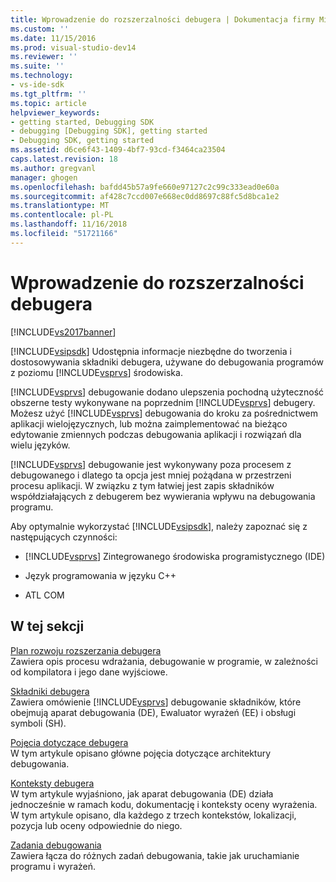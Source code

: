 ```yaml
---
title: Wprowadzenie do rozszerzalności debugera | Dokumentacja firmy Microsoft
ms.custom: ''
ms.date: 11/15/2016
ms.prod: visual-studio-dev14
ms.reviewer: ''
ms.suite: ''
ms.technology:
- vs-ide-sdk
ms.tgt_pltfrm: ''
ms.topic: article
helpviewer_keywords:
- getting started, Debugging SDK
- debugging [Debugging SDK], getting started
- Debugging SDK, getting started
ms.assetid: d6ce6f43-1409-4bf7-93cd-f3464ca23504
caps.latest.revision: 18
ms.author: gregvanl
manager: ghogen
ms.openlocfilehash: bafdd45b57a9fe660e97127c2c99c333ead0e60a
ms.sourcegitcommit: af428c7ccd007e668ec0dd8697c88fc5d8bca1e2
ms.translationtype: MT
ms.contentlocale: pl-PL
ms.lasthandoff: 11/16/2018
ms.locfileid: "51721166"
---
```

# <a name="getting-started-with-debugger-extensibility"></a>Wprowadzenie do rozszerzalności debugera
[!INCLUDE[vs2017banner](../../includes/vs2017banner.md)]

[!INCLUDE[vsipsdk](../../includes/vsipsdk-md.md)] Udostępnia informacje niezbędne do tworzenia i dostosowywania składniki debugera, używane do debugowania programów z poziomu [!INCLUDE[vsprvs](../../includes/vsprvs-md.md)] środowiska.  
  
 [!INCLUDE[vsprvs](../../includes/vsprvs-md.md)] debugowanie dodano ulepszenia pochodną użyteczność obszerne testy wykonywane na poprzednim [!INCLUDE[vsprvs](../../includes/vsprvs-md.md)] debugery. Możesz użyć [!INCLUDE[vsprvs](../../includes/vsprvs-md.md)] debugowania do kroku za pośrednictwem aplikacji wielojęzycznych, lub można zaimplementować na bieżąco edytowanie zmiennych podczas debugowania aplikacji i rozwiązań dla wielu języków.  
  
 [!INCLUDE[vsprvs](../../includes/vsprvs-md.md)] debugowanie jest wykonywany poza procesem z debugowanego i dlatego ta opcja jest mniej pożądana w przestrzeni procesu aplikacji. W związku z tym łatwiej jest zapis składników współdziałających z debugerem bez wywierania wpływu na debugowania programu.  
  
 Aby optymalnie wykorzystać [!INCLUDE[vsipsdk](../../includes/vsipsdk-md.md)], należy zapoznać się z następujących czynności:  
  
-   [!INCLUDE[vsprvs](../../includes/vsprvs-md.md)] Zintegrowanego środowiska programistycznego (IDE)  
  
-   Język programowania w języku C++  
  
-   ATL COM  
  
## <a name="in-this-section"></a>W tej sekcji  
 [Plan rozwoju rozszerzania debugera](../../extensibility/debugger/roadmap-for-extending-the-debugger.md)  
 Zawiera opis procesu wdrażania, debugowanie w programie, w zależności od kompilatora i jego dane wyjściowe.  
  
 [Składniki debugera](../../extensibility/debugger/debugger-components.md)  
 Zawiera omówienie [!INCLUDE[vsprvs](../../includes/vsprvs-md.md)] debugowanie składników, które obejmują aparat debugowania (DE), Ewaluator wyrażeń (EE) i obsługi symboli (SH).  
  
 [Pojęcia dotyczące debugera](../../extensibility/debugger/debugger-concepts.md)  
 W tym artykule opisano główne pojęcia dotyczące architektury debugowania.  
  
 [Konteksty debugera](../../extensibility/debugger/debugger-contexts.md)  
 W tym artykule wyjaśniono, jak aparat debugowania (DE) działa jednocześnie w ramach kodu, dokumentację i konteksty oceny wyrażenia. W tym artykule opisano, dla każdego z trzech kontekstów, lokalizacji, pozycja lub oceny odpowiednie do niego.  
  
 [Zadania debugowania](../../extensibility/debugger/debugging-tasks.md)  
 Zawiera łącza do różnych zadań debugowania, takie jak uruchamianie programu i wyrażeń.

